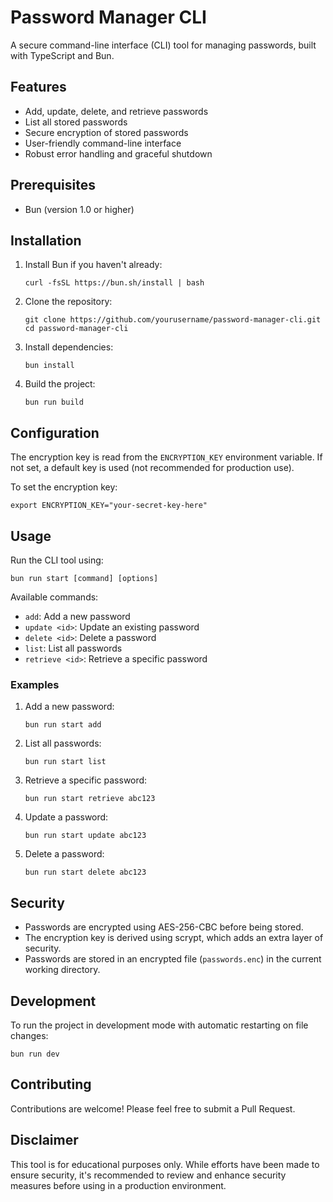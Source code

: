 # Password Manager CLI

A secure command-line interface (CLI) tool for managing passwords, built with TypeScript and Bun.

## Features

- Add, update, delete, and retrieve passwords
- List all stored passwords
- Secure encryption of stored passwords
- User-friendly command-line interface
- Robust error handling and graceful shutdown

## Prerequisites

- Bun (version 1.0 or higher)

## Installation

1. Install Bun if you haven't already:

   ```
   curl -fsSL https://bun.sh/install | bash
   ```

2. Clone the repository:

   ```
   git clone https://github.com/yourusername/password-manager-cli.git
   cd password-manager-cli
   ```

3. Install dependencies:

   ```
   bun install
   ```

4. Build the project:
   ```
   bun run build
   ```

## Configuration

The encryption key is read from the `ENCRYPTION_KEY` environment variable. If not set, a default key is used (not recommended for production use).

To set the encryption key:

```
export ENCRYPTION_KEY="your-secret-key-here"
```

## Usage

Run the CLI tool using:

```
bun run start [command] [options]
```

Available commands:

- `add`: Add a new password
- `update <id>`: Update an existing password
- `delete <id>`: Delete a password
- `list`: List all passwords
- `retrieve <id>`: Retrieve a specific password

### Examples

1. Add a new password:

   ```
   bun run start add
   ```

2. List all passwords:

   ```
   bun run start list
   ```

3. Retrieve a specific password:

   ```
   bun run start retrieve abc123
   ```

4. Update a password:

   ```
   bun run start update abc123
   ```

5. Delete a password:
   ```
   bun run start delete abc123
   ```

## Security

- Passwords are encrypted using AES-256-CBC before being stored.
- The encryption key is derived using scrypt, which adds an extra layer of security.
- Passwords are stored in an encrypted file (`passwords.enc`) in the current working directory.

## Development

To run the project in development mode with automatic restarting on file changes:

```
bun run dev
```

## Contributing

Contributions are welcome! Please feel free to submit a Pull Request.


## Disclaimer

This tool is for educational purposes only. While efforts have been made to ensure security, it's recommended to review and enhance security measures before using in a production environment.
